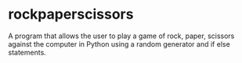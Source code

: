 # rockpaperscissors
A program that allows the user to play a game of rock, paper, scissors against the computer in Python using a random generator and if else statements.
